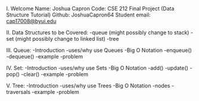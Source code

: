 I. Welcome
    Name: Joshua Capron
    Code: CSE 212 Final Project (Data Structure Tutorial)
    Github: JoshuaCapron64
    Student email: cap17008@byui.edu

II. Data Structures to be Covered:
    -queue (might possibly change to stack)
    -set (might possibly change to linked list)
    -tree

III. Queue:
    -Introduction
    -uses/why use Queues
    -Big O Notation
    -enqueue()
    -dequeue()
    -example
    -problem

IV. Set:
    -Introduction
    -uses/why use Sets
    -Big O Notation
    -add()
    -update()
    -pop()
    -clear()
    -example
    -problem

V. Tree:
    -Introduction
    -uses/why use Trees
    -Big O Notation
    -nodes
    -traversals
    -example
    -problem
